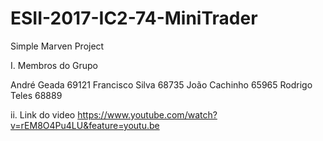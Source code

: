 # ESII-2017-IC2-74-MiniTrader
Simple Marven Project

I. Membros do Grupo

André Geada 69121
Francisco Silva 68735
João Cachinho 65965
Rodrigo Teles 68889

ii. Link do video
https://www.youtube.com/watch?v=rEM8O4Pu4LU&feature=youtu.be
